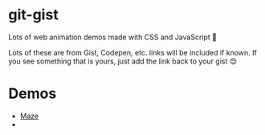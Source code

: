 git-gist
========

Lots of web animation demos made with CSS and JavaScript 🚀

Lots of these are from Gist, Codepen, etc. links will be included if known. 
If you see something that is yours, just add the link back to your gist 😊

Demos
===
* [Maze](http://htmlpreview.github.io/?https://github.com/roachhd/git-gist/blob/master/maze.html)
*
